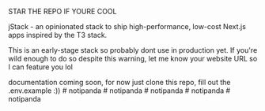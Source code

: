 STAR THE REPO IF YOURE COOL

jStack - an opinionated stack to ship high-performance, low-cost Next.js apps inspired by the T3 stack.

This is an early-stage stack so probably dont use in production yet. If you're wild enough to do so despite this warning, let me know your website URL so I can feature you lol

documentation coming soon, for now just clone this repo, fill out the .env.example :))
#   n o t i p a n d a  
 #   n o t i p a n d a  
 #   n o t i p a n d a  
 #   n o t i p a n d a  
 #   n o t i p a n d a  
 